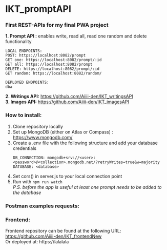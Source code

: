 # IKT_promptAPI

### First REST-APIs for my final PWA project

__1. Prompt API :__ enables write, read all, read one random and delete functionality
```
LOCAL ENDPOINTS:
POST: https://localhost:8082/prompt
GET one: https://localhost:8082/prompt/:id
GET all: https://localhost:8082/prompt
DELETE: https://localhost:8082/prompt/:id
GET random: https://localhost:8082/random/
```
```
DEPLOYED ENDPOINTS:
dba
```

__2. Writings API:__ https://github.com/Aiiii-den/IKT_writingsAPI  
__3. Images API:__ https://github.com/Aiiii-den/IKT_imagesAPI

### How to install:
1. Clone repository locally
2. Set up MongoDB (either on Atlas or Compass) : https://www.mongodb.com/
3. Create a .env file with the following structure and add your database credentials
    ``` .env
   DB_CONNECTION: mongodb+srv://<user>:<password>@<collection>.mongodb.net/?retryWrites=true&w=majority
   DATABASE: <database>
   ```
4. Set cors() in server.js to your local connection point
5. Run with `npm run watch`  
   _P.S. before the app is useful at least one prompt needs to be added to the database_ 

### Postman examples requests:



### Frontend:
Frontend repository can be found at the following URL: https://github.com/Aiiii-den/IKT_frontendNew  
Or deployed at: https://lalalala
